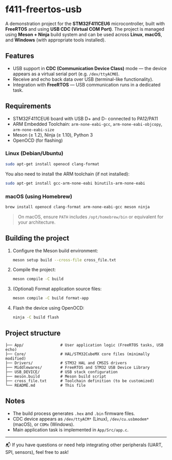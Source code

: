 # f411-freertos-usb

A demonstration project for the **STM32F411CEU6** microcontroller, built with **FreeRTOS** and using **USB CDC (Virtual COM Port)**. The project is managed using **Meson + Ninja** build system and can be used across **Linux**, **macOS**, and **Windows** (with appropriate tools installed).

## Features

* USB support in **CDC (Communication Device Class)** mode — the device appears as a virtual serial port (e.g. `/dev/ttyACM0`).
* Receive and echo back data over USB (terminal-like functionality).
* Integration with **FreeRTOS** — USB communication runs in a dedicated task.

## Requirements

* STM32F411CEU6 board with USB D+ and D- connected to PA12/PA11
* ARM Embedded Toolchain: `arm-none-eabi-gcc`, `arm-none-eabi-objcopy`, `arm-none-eabi-size`
* Meson (≥ 1.2), Ninja (≥ 1.10), Python 3
* OpenOCD (for flashing)

### Linux (Debian/Ubuntu)

```bash
sudo apt-get install openocd clang-format
```

You also need to install the ARM toolchain (if not installed):

```bash
sudo apt-get install gcc-arm-none-eabi binutils-arm-none-eabi
```

### macOS (using Homebrew)

```bash
brew install openocd clang-format arm-none-eabi-gcc meson ninja
```

> On macOS, ensure `PATH` includes `/opt/homebrew/bin` or equivalent for your architecture.

## Building the project

1. Configure the Meson build environment:

   ```bash
   meson setup build --cross-file cross_file.txt
   ```

2. Compile the project:

   ```bash
   meson compile -C build
   ```

3. (Optional) Format application source files:

   ```bash
   meson compile -C build format-app
   ```

4. Flash the device using OpenOCD:

   ```bash
   ninja -C build flash
   ```

## Project structure

```
├── App/                # User application logic (FreeRTOS tasks, USB echo)
├── Core/               # HAL/STM32CubeMX core files (minimally modified)
├── Drivers/            # STM32 HAL and CMSIS drivers
├── Middlewares/        # FreeRTOS and STM32 USB Device Library
├── USB_DEVICE/         # USB stack configuration
├── meson.build         # Meson build script
├── cross_file.txt      # Toolchain definition (to be customized)
└── README.md           # This file
```

## Notes

* The build process generates `.hex` and `.bin` firmware files.
* CDC device appears as `/dev/ttyACM*` (Linux), `/dev/cu.usbmodem*` (macOS), or `COMx` (Windows).
* Main application task is implemented in `App/Src/app.c`.

---

📬 If you have questions or need help integrating other peripherals (UART, SPI, sensors), feel free to ask!
